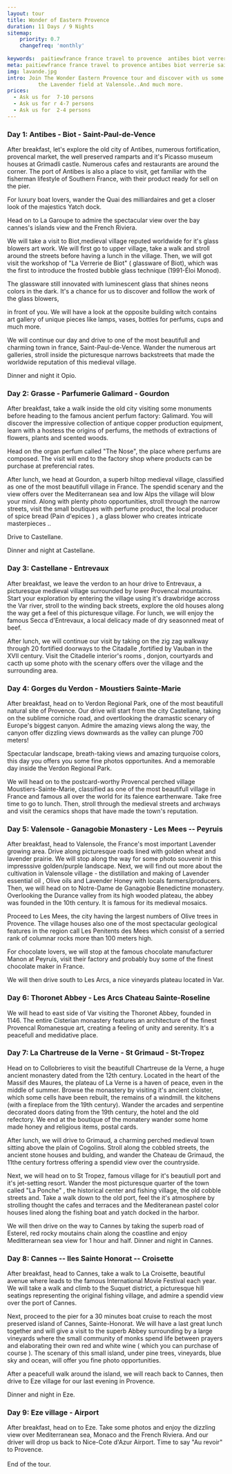 ```yaml
---
layout: tour
title: Wonder of Eastern Provence
duration: 11 Days / 9 Nights
sitemap:
    priority: 0.7
    changefreq: 'monthly'
    
keywords:  paitiewfrance france travel to provence  antibes biot verrerie saint-paul de vence eze grasse gourdon trip to provence verdon travel to france saint tropez cannes croisette esterel  
meta: paitiewfrance france travel to provence antibes biot verrerie saint-paul de vence eze grasse gourdon trip to provence verdon travel to france saint tropez cannes croisette esterel  
img: lavande.jpg
intro: Join The Wonder Eastern Provence tour and discover with us some of the most beautifull hilltop village in south of France, the Verdon with it's amazing canyon
          the Lavender field at Valensole..And much more.
prices:
  - Ask us for  7-10 persons
  - Ask us for r 4-7 persons
  - Ask us for  2-4 persons
---
```


### Day 1: Antibes - Biot - Saint-Paul-de-Vence
After breakfast, let's explore the old city of Antibes, numerous fortification, provencal market,  the well preserved ramparts and it's Picasso museum houses at Grimadli castle. Numerous cafes and restaurants are around the corner.
The port of Antibes is also a place to visit, get familiar with the fisherman lifestyle of Southern France, with their product ready for sell on the pier.

For luxury boat lovers, wander the Quai des milliardaires and get a closer look of the majestics Yatch dock.

Head on to La Garoupe to admire the spectacular view over the bay cannes's islands view and the French Riviera. 

We will take a visit to Biot,medieval village reputed worldwide for it's glass blowers art work. We will first go to upper village,  take a walk and stroll around the streets before having a lunch in the village. 
Then, we will got visit  the workshop of "La Verrerie de Biot" ( glassware of Biot), which was the first to introduce the frosted bubble glass technique (1991-Éloi Monod).

The glassware still innovated with luminescent glass that shines neons colors in the dark.
It's a chance for us to discover and folllow the work of the glass blowers,   

in front of you.
We will have a look at the opposite building witch contains art gallery of unique pieces like lamps, vases, bottles for perfums, cups and much more.

We will continue our day and drive to one of the most beautifull and charming town in france, Saint-Paul-de-Vence.  Wander the numerous art galleries, stroll inside the picturesque narrows backstreets that made the worldwide reputation of this medieval village.

Dinner and night it Opio.

### Day 2: Grasse - Parfumerie Galimard - Gourdon
After breakfast, take a walk inside the old city visiting some monuments before heading to the famous ancient  perfum factory: Galimard.
You will discover the impressive collection of antique copper production equipment,  learn with a hostess the origins of perfums, the methods of extractions of flowers, plants and scented woods. 

Head on the organ perfum called "The Nose",  the place where perfums are composed.
The visit will end to the factory shop where products can be purchase at preferencial rates.

After lunch, we head at Gourdon, a superb hiltop medieval village, classified as one of the most beautifull village in France. The spendid scenary and the view offers over the Mediterranean sea and low Alps the village will blow your mind.  Along with plenty  photo opportunities, stroll through the narrow streets,  visit the small boutiques with perfume product,  the local producer of spice bread (Pain d'epices ) , a glass blower who creates intricate masterpieces ..

Drive to Castellane.

Dinner and night at Castellane.

### Day 3:  Castellane - Entrevaux

After breakfast, we leave the verdon to an hour drive to Entrevaux, a picturesque medieval village surrounded by lower Provencal mountains. Start your exploration by entering the village using it's drawbridge accross the Var river,  stroll to the winding back streets, explore the old houses along the way get a feel of this picturesque village. 
For lunch, we will enjoy the famous Secca d'Entrevaux, a local delicacy made of  dry seasonned meat of beef.

After lunch, we will  continue our visit by  taking on the zig zag walkway through 20 fortified doorways to the Citadalle ,fortified by Vauban in the  XVII century. Visit the Citadelle interior's rooms , donjon, courtyards and cacth up some photo with  the scenary offers over the village and the surrounding area.

### Day 4: Gorges du Verdon - Moustiers Sainte-Marie
After breakfast, head on to Verdon Regional Park, one of the most beautifull natural site of Provence. 
Our drive will start from the city Castellane,  taking on the sublime corniche road, and overtlooking the dramastic scenary of Europe's biggest canyon.
Admire the amazing views along the way, the canyon offer dizzling views downwards as the valley can plunge 700 meters! 

Spectacular landscape, breath-taking views and amazing turquoise colors, this day you offers you some fine photos opportunites. And a memorable day
inside the  Verdon Regional Park.

We will head on to  the postcard-worthy Provencal  perched village Moustiers-Sainte-Marie, classified as one of the most beautifull village in France and famous all over the world for its faience earthenware.
Take free time to go to lunch. Then, stroll through the medieval streets and archways and visit the ceramics shops that have made the town's reputation.

### Day 5: Valensole - Ganagobie Monastery - Les Mees -- Peyruis 

After breakfast, head to Valensole, the France's most important Lavender growing area. Drive along picturesque roads lined with golden wheat and lavender prairie. We will stop along the way for some photo souvenir in this impresssive golden/purple landscape. Next, we will find out more about the cultivation in Valensole village - the distillation and making of  Lavender essential oil , Olive oils and Lavender Honey with locals farmers/producers.
Then, we will head on to Notre-Dame de Ganagobie Benedictine monastery. Overlooking the Durance valley from its high wooded plateau, the abbey was founded in the 10th century. It is famous for its medieval mosaics.

Proceed to Les Mees, the city having the largest numbers of Olive trees in Provence. The village houses also one of the most spectacular geological features in the region call Les Penitents des Mees which consist of a serried rank of columnar rocks more than 100 meters high.

For chocolate lovers, we will stop at the famous chocolate manufacturer Manon at Peyruis, visit their factory and probably buy some of the finest chocolate maker in France.

We will then drive south to Les Arcs, a nice vineyards plateau located in Var.


### Day 6: Thoronet Abbey - Les Arcs Chateau Sainte-Roseline

We will head to east side of  Var visiting  the Thoronet Abbey, founded in 1146. The entire Cisterian monastery features an architecture of the finest Provencal Romanesque art, creating a feeling of unity and serenity.  It's a peacefull and medidative place. 


### Day 7:  La Chartreuse de la Verne - St Grimaud - St-Tropez 

Head on to Collobrieres to visit the beautifull Chartreuse de la Verne,  a huge ancient monastery dated from the 12th century.
 Located in the heart of the Massif des Maures, the plateau of La Verne is a haven of peace, even in the middle of summer.  Browse the monastery by visiting it's ancient cloister, which some cells have been rebuilt, the remains of a windmill. the kitchens (with a fireplace from the 19th century). Wander the arcades and serpentine decorated doors dating from the 19th century, the hotel and the old refectory. 
We end at the boutique of the monatery wander some home made honey and religious items, postal cards.


After lunch, we will drive to Grimaud,  a charming perched medieval town sitting above the plain of Cogolins.  Stroll along the cobbled streets,  the ancient stone houses and bulding, and wander the Chateau de Grimaud, the 11the century fortress offering a spendid view over the countryside. 

Next,  we will head on to St Tropez, famous village for it's beautiull port and it's jet-setting resort. Wander the most picturesque quarter of the town called "La Ponche" , the historical center and fishing village, the old cobble streets and. Take a walk down to the old port, feel the it's atmosphere by strolling thought the cafes and terraces and the Mediteranean pastel color houses lined along the fishing boat and yatch docked in the harbor.

We will then drive on the way to Cannes by taking the superb road of Esterel,  red rocky moutains chain along the coastline and enjoy Meditterarnean sea view for 1 hour and half.
Dinner and night in Cannes.

### Day 8: Cannes -- Iles Sainte Honorat -- Croisette

After breakfast, head to Cannes, take a walk to La Croisette, beautiful avenue where leads to the famous International Movie Festival each year.
We will take a walk and climb to the Suquet district,  a picturesque hill seatings representing the original fishing village, and admire a spendid view over the port of Cannes.

Next, proceed to the pier for a 30 minutes boat cruise to reach the most preserved island of Cannes, Sainte-Honorat. 
We will have a last great lunch together and will give a visit to the superb Abbey surrounding by a large vineyards where the small community of monks spend life between prayers and elaborating their own red and white wine ( which you can purchase of course ). 
The scenary of this small island, under pine trees, vineyards, blue sky and ocean,  will offer you fine photo opportunities.

After a peacefull walk around the island, we will reach back to Cannes, then drive to Eze village for our last evening in Provence.

Dinner and night in Eze.

### Day 9:  Eze village - Airport
After breakfast,  head on to Eze. Take some photos and enjoy the dizzling view over Mediterranean sea, Monaco and the French Riviera.
And our driver will drop us back to Nice-Cote d'Azur Airport. Time to say "Au revoir" to Provence. <br><br>
End of the tour.


